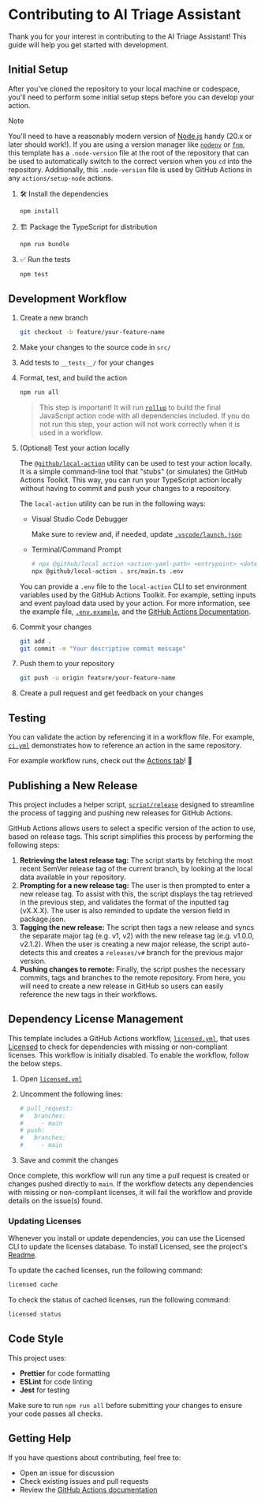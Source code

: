 # Contributing to AI Triage Assistant

Thank you for your interest in contributing to the AI Triage Assistant! This guide will help you get started with
development.

## Initial Setup

After you've cloned the repository to your local machine or codespace, you'll need to perform some initial setup steps
before you can develop your action.

> [!NOTE]
>
> You'll need to have a reasonably modern version of [Node.js](https://nodejs.org) handy (20.x or later should work!).
> If you are using a version manager like [`nodenv`](https://github.com/nodenv/nodenv) or
> [`fnm`](https://github.com/Schniz/fnm), this template has a `.node-version` file at the root of the repository that
> can be used to automatically switch to the correct version when you `cd` into the repository. Additionally, this
> `.node-version` file is used by GitHub Actions in any `actions/setup-node` actions.

1. :hammer_and_wrench: Install the dependencies

   ```bash
   npm install
   ```

2. :building_construction: Package the TypeScript for distribution

   ```bash
   npm run bundle
   ```

3. :white_check_mark: Run the tests

   ```bash
   npm test
   ```

## Development Workflow

1. Create a new branch

   ```bash
   git checkout -b feature/your-feature-name
   ```

2. Make your changes to the source code in `src/`
3. Add tests to `__tests__/` for your changes
4. Format, test, and build the action

   ```bash
   npm run all
   ```

   > This step is important! It will run [`rollup`](https://rollupjs.org/) to build the final JavaScript action code
   > with all dependencies included. If you do not run this step, your action will not work correctly when it is used in
   > a workflow.

5. (Optional) Test your action locally

   The [`@github/local-action`](https://github.com/github/local-action) utility can be used to test your action locally.
   It is a simple command-line tool that "stubs" (or simulates) the GitHub Actions Toolkit. This way, you can run your
   TypeScript action locally without having to commit and push your changes to a repository.

   The `local-action` utility can be run in the following ways:

   - Visual Studio Code Debugger

     Make sure to review and, if needed, update [`.vscode/launch.json`](./.vscode/launch.json)

   - Terminal/Command Prompt

     ```bash
     # npx @github/local action <action-yaml-path> <entrypoint> <dotenv-file>
     npx @github/local-action . src/main.ts .env
     ```

   You can provide a `.env` file to the `local-action` CLI to set environment variables used by the GitHub Actions
   Toolkit. For example, setting inputs and event payload data used by your action. For more information, see the
   example file, [`.env.example`](./.env.example), and the
   [GitHub Actions Documentation](https://docs.github.com/en/actions/learn-github-actions/variables#default-environment-variables).

6. Commit your changes

   ```bash
   git add .
   git commit -m "Your descriptive commit message"
   ```

7. Push them to your repository

   ```bash
   git push -u origin feature/your-feature-name
   ```

8. Create a pull request and get feedback on your changes

## Testing

You can validate the action by referencing it in a workflow file. For example, [`ci.yml`](./.github/workflows/ci.yml)
demonstrates how to reference an action in the same repository.

For example workflow runs, check out the [Actions tab](https://github.com/mattleibow/triage-assistant/actions)! :rocket:

## Publishing a New Release

This project includes a helper script, [`script/release`](./script/release) designed to streamline the process of
tagging and pushing new releases for GitHub Actions.

GitHub Actions allows users to select a specific version of the action to use, based on release tags. This script
simplifies this process by performing the following steps:

1. **Retrieving the latest release tag:** The script starts by fetching the most recent SemVer release tag of the
   current branch, by looking at the local data available in your repository.
2. **Prompting for a new release tag:** The user is then prompted to enter a new release tag. To assist with this, the
   script displays the tag retrieved in the previous step, and validates the format of the inputted tag (vX.X.X). The
   user is also reminded to update the version field in package.json.
3. **Tagging the new release:** The script then tags a new release and syncs the separate major tag (e.g. v1, v2) with
   the new release tag (e.g. v1.0.0, v2.1.2). When the user is creating a new major release, the script auto-detects
   this and creates a `releases/v#` branch for the previous major version.
4. **Pushing changes to remote:** Finally, the script pushes the necessary commits, tags and branches to the remote
   repository. From here, you will need to create a new release in GitHub so users can easily reference the new tags in
   their workflows.

## Dependency License Management

This template includes a GitHub Actions workflow, [`licensed.yml`](./.github/workflows/licensed.yml), that uses
[Licensed](https://github.com/licensee/licensed) to check for dependencies with missing or non-compliant licenses. This
workflow is initially disabled. To enable the workflow, follow the below steps.

1. Open [`licensed.yml`](./.github/workflows/licensed.yml)
2. Uncomment the following lines:

   ```yaml
   # pull_request:
   #   branches:
   #     - main
   # push:
   #   branches:
   #     - main
   ```

3. Save and commit the changes

Once complete, this workflow will run any time a pull request is created or changes pushed directly to `main`. If the
workflow detects any dependencies with missing or non-compliant licenses, it will fail the workflow and provide details
on the issue(s) found.

### Updating Licenses

Whenever you install or update dependencies, you can use the Licensed CLI to update the licenses database. To install
Licensed, see the project's [Readme](https://github.com/licensee/licensed?tab=readme-ov-file#installation).

To update the cached licenses, run the following command:

```bash
licensed cache
```

To check the status of cached licenses, run the following command:

```bash
licensed status
```

## Code Style

This project uses:

- **Prettier** for code formatting
- **ESLint** for code linting
- **Jest** for testing

Make sure to run `npm run all` before submitting your changes to ensure your code passes all checks.

## Getting Help

If you have questions about contributing, feel free to:

- Open an issue for discussion
- Check existing issues and pull requests
- Review the [GitHub Actions documentation](https://docs.github.com/en/actions)
